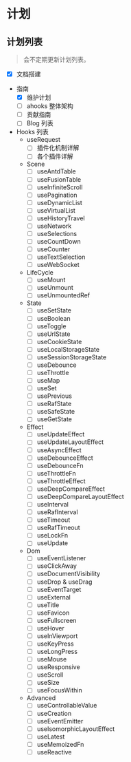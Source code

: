 # 计划

## 计划列表

> 会不定期更新计划列表。

- [x] 文档搭建
- 指南
  - [x] 维护计划
  - [ ] ahooks 整体架构
  - [ ] 贡献指南
  - [ ] Blog 列表
- Hooks 列表
  - useRequest
    - [ ] 插件化机制详解
    - [ ] 各个插件详解
  - Scene
    - [ ] useAntdTable
    - [ ] useFusionTable
    - [ ] useInfiniteScroll
    - [ ] usePagination
    - [ ] useDynamicList
    - [ ] useVirtualList
    - [ ] useHistoryTravel
    - [ ] useNetwork
    - [ ] useSelections
    - [ ] useCountDown
    - [ ] useCounter
    - [ ] useTextSelection
    - [ ] useWebSocket
  - LifeCycle
    - [ ] useMount
    - [ ] useUnmount
    - [ ] useUnmountedRef
  - State
    - [ ] useSetState
    - [ ] useBoolean
    - [ ] useToggle
    - [ ] useUrlState
    - [ ] useCookieState
    - [ ] useLocalStorageState
    - [ ] useSessionStorageState
    - [ ] useDebounce
    - [ ] useThrottle
    - [ ] useMap
    - [ ] useSet
    - [ ] usePrevious
    - [ ] useRafState
    - [ ] useSafeState
    - [ ] useGetState
  - Effect
    - [ ] useUpdateEffect
    - [ ] useUpdateLayoutEffect
    - [ ] useAsyncEffect
    - [ ] useDebounceEffect
    - [ ] useDebounceFn
    - [ ] useThrottleFn
    - [ ] useThrottleEffect
    - [ ] useDeepCompareEffect
    - [ ] useDeepCompareLayoutEffect
    - [ ] useInterval
    - [ ] useRafInterval
    - [ ] useTimeout
    - [ ] useRafTimeout
    - [ ] useLockFn
    - [ ] useUpdate
  - Dom
    - [ ] useEventListener
    - [ ] useClickAway
    - [ ] useDocumentVisibility
    - [ ] useDrop & useDrag
    - [ ] useEventTarget
    - [ ] useExternal
    - [ ] useTitle
    - [ ] useFavicon
    - [ ] useFullscreen
    - [ ] useHover
    - [ ] useInViewport
    - [ ] useKeyPress
    - [ ] useLongPress
    - [ ] useMouse
    - [ ] useResponsive
    - [ ] useScroll
    - [ ] useSize
    - [ ] useFocusWithin
  - Advanced
    - [ ] useControllableValue
    - [ ] useCreation
    - [ ] useEventEmitter
    - [ ] useIsomorphicLayoutEffect
    - [ ] useLatest
    - [ ] useMemoizedFn
    - [ ] useReactive
